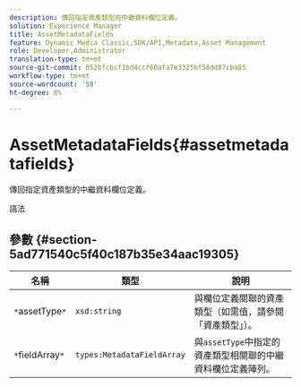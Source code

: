 ```yaml
---
description: 傳回指定資產類型的中繼資料欄位定義。
solution: Experience Manager
title: AssetMetadataFields
feature: Dynamic Media Classic,SDK/API,Metadata,Asset Management
role: Developer,Administrator
translation-type: tm+mt
source-git-commit: 052bfcbcf1bd4ccf60afa7e3325bf58dd07cba85
workflow-type: tm+mt
source-wordcount: '58'
ht-degree: 8%

---
```



# AssetMetadataFields{#assetmetadatafields}

傳回指定資產類型的中繼資料欄位定義。

語法

## 參數 {#section-5ad771540c5f40c187b35e34aac19305}

| 名稱 | 類型 | 說明 |
|---|---|---|
| `*`assetType`*` | `xsd:string` | 與欄位定義關聯的資產類型（如需值，請參閱「資產類型」）。 |
| `*`fieldArray`*` | `types:MetadataFieldArray` | 與`assetType`中指定的資產類型相關聯的中繼資料欄位定義陣列。 |

